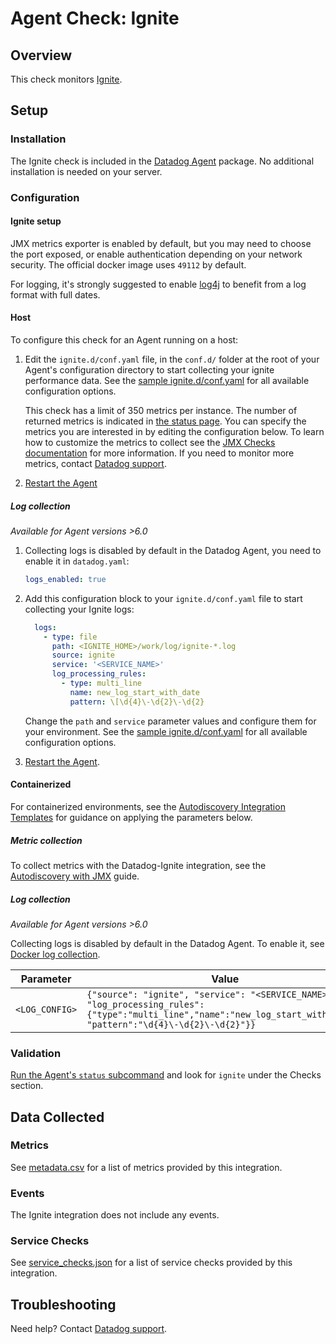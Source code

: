 # Agent Check: Ignite

## Overview

This check monitors [Ignite][1].

## Setup

### Installation

The Ignite check is included in the [Datadog Agent][2] package. No additional installation is needed on your server.

### Configuration

#### Ignite setup

JMX metrics exporter is enabled by default, but you may need to choose the port exposed, or enable authentication depending on your network security. The official docker image uses `49112` by default.

For logging, it's strongly suggested to enable [log4j][3] to benefit from a log format with full dates.

<!-- xxx tabs xxx -->
<!-- xxx tab "Host" xxx -->

#### Host

To configure this check for an Agent running on a host:

1. Edit the `ignite.d/conf.yaml` file, in the `conf.d/` folder at the root of your Agent's configuration directory to start collecting your ignite performance data. See the [sample ignite.d/conf.yaml][4] for all available configuration options.

   This check has a limit of 350 metrics per instance. The number of returned metrics is indicated in [the status page][11].
   You can specify the metrics you are interested in by editing the configuration below.
   To learn how to customize the metrics to collect see the [JMX Checks documentation][5] for more information.
   If you need to monitor more metrics, contact [Datadog support][6].

2. [Restart the Agent][7]

##### Log collection

_Available for Agent versions >6.0_

1. Collecting logs is disabled by default in the Datadog Agent, you need to enable it in `datadog.yaml`:

   ```yaml
   logs_enabled: true
   ```

2. Add this configuration block to your `ignite.d/conf.yaml` file to start collecting your Ignite logs:

   ```yaml
     logs:
       - type: file
         path: <IGNITE_HOME>/work/log/ignite-*.log
         source: ignite
         service: '<SERVICE_NAME>'
         log_processing_rules:
           - type: multi_line
             name: new_log_start_with_date
             pattern: \[\d{4}\-\d{2}\-\d{2}
   ```

    Change the `path` and `service` parameter values and configure them for your environment. See the [sample ignite.d/conf.yaml][4] for all available configuration options.

3. [Restart the Agent][7].

<!-- xxz tab xxx -->
<!-- xxx tab "Containerized" xxx -->

#### Containerized

For containerized environments, see the [Autodiscovery Integration Templates][8] for guidance on applying the parameters below.

##### Metric collection

To collect metrics with the Datadog-Ignite integration, see the [Autodiscovery with JMX][9] guide.

##### Log collection

_Available for Agent versions >6.0_

Collecting logs is disabled by default in the Datadog Agent. To enable it, see [Docker log collection][10].

| Parameter      | Value                                                                                                                                                             |
| -------------- | ----------------------------------------------------------------------------------------------------------------------------------------------------------------- |
| `<LOG_CONFIG>` | `{"source": "ignite", "service": "<SERVICE_NAME>", "log_processing_rules":{"type":"multi_line","name":"new_log_start_with_date", "pattern":"\d{4}\-\d{2}\-\d{2}"}}` |

<!-- xxz tab xxx -->
<!-- xxz tabs xxx -->

### Validation

[Run the Agent's `status` subcommand][11] and look for `ignite` under the Checks section.

## Data Collected

### Metrics

See [metadata.csv][12] for a list of metrics provided by this integration.

### Events

The Ignite integration does not include any events.

### Service Checks

See [service_checks.json][13] for a list of service checks provided by this integration.

## Troubleshooting

Need help? Contact [Datadog support][4].


[1]: https://ignite.apache.org/
[2]: /account/settings/agent/latest
[3]: https://apacheignite.readme.io/docs/logging#section-log4j
[4]: https://github.com/DataDog/integrations-core/blob/master/ignite/datadog_checks/ignite/data/conf.yaml.example
[5]: https://docs.datadoghq.com/integrations/java/
[6]: https://docs.datadoghq.com/help/
[7]: https://docs.datadoghq.com/agent/guide/agent-commands/#start-stop-and-restart-the-agent
[8]: https://docs.datadoghq.com/agent/autodiscovery/integrations/
[9]: https://docs.datadoghq.com/agent/guide/autodiscovery-with-jmx/?tab=containerizedagent
[10]: https://docs.datadoghq.com/agent/docker/log/
[11]: https://docs.datadoghq.com/agent/guide/agent-commands/#agent-status-and-information
[12]: https://github.com/DataDog/integrations-core/blob/master/ignite/metadata.csv
[13]: https://github.com/DataDog/integrations-core/blob/master/ignite/assets/service_checks.json
